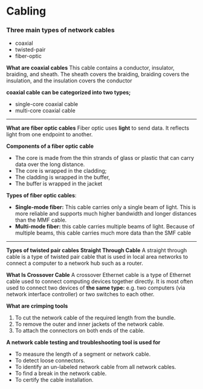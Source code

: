 # Cabling
### Three main types of network cables
 - coaxial
 - twisted-pair
 - fiber-optic

**What are coaxial cables**
This cable contains a conductor, insulator, braiding, and sheath. The sheath covers the braiding, braiding covers the insulation, and the insulation covers the conductor

**coaxial cable can be categorized into two types;**
- single-core coaxial cable 
- multi-core coaxial cable

---

**What are fiber optic cables**
Fiber optic uses **light** to send data. It reflects light from one endpoint to another.

**Components of a fiber optic cable**
- The core is made from the thin strands of glass or plastic that can carry data over the long distance. 
- The core is wrapped in the cladding; 
- The cladding is wrapped in the buffer, 
- The buffer is wrapped in the jacket

 **Types of fiber optic cables**:
- **Single-mode fiber:** This cable carries only a single beam of light. This is more reliable and supports much higher bandwidth and longer distances than the MMF cable.
- **Multi-mode fiber:** this cable carries multiple beams of light. Because of multiple beams, this cable carries much more data than the SMF cable

---

**Types of twisted pair cables**
 **Straight Through Cable**
	A straight through cable is a type of twisted pair cable that is used in local area networks to connect a computer to a network hub such as a router.

**What Is Crossover Cable**
	A crossover Ethernet cable is a type of Ethernet cable used to connect computing devices together directly. It is most often used to connect two devices of **the same type:** e.g. two computers (via network interface controller) or two switches to each other.

**What are crimping tools**
1. To cut the network cable of the required length from the bundle.
2. To remove the outer and inner jackets of the network cable.
3. To attach the connectors on both ends of the cable.

**A network cable testing and troubleshooting tool is used for**
- To measure the length of a segment or network cable.
- To detect loose connectors.
- To identify an un-labeled network cable from all network cables.
- To find a break in the network cable.
- To certify the cable installation.